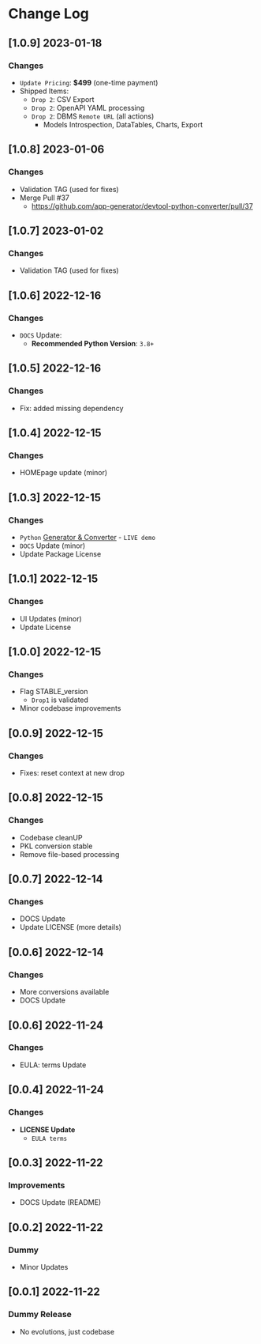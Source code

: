 # Change Log

## [1.0.9] 2023-01-18
### Changes

- `Update Pricing`: **$499** (one-time payment)
- Shipped Items:
  - `Drop 2`: CSV Export
  - `Drop 2`: OpenAPI YAML processing
  - `Drop 2`: DBMS `Remote URL` (all actions)
    - Models Introspection, DataTables, Charts, Export

## [1.0.8] 2023-01-06
### Changes

- Validation TAG (used for fixes)
- Merge Pull #37
  - https://github.com/app-generator/devtool-python-converter/pull/37

## [1.0.7] 2023-01-02
### Changes

- Validation TAG (used for fixes)

## [1.0.6] 2022-12-16
### Changes

- `DOCS` Update:
  - **Recommended Python Version**: `3.8+`

## [1.0.5] 2022-12-16
### Changes

- Fix: added missing dependency

## [1.0.4] 2022-12-15
### Changes

- HOMEpage update (minor)

## [1.0.3] 2022-12-15
### Changes

- `Python` [Generator & Converter](https://app-generator.dev/) - `LIVE demo`
- `DOCS` Update (minor)
- Update Package License

## [1.0.1] 2022-12-15
### Changes

- UI Updates (minor)
- Update License 

## [1.0.0] 2022-12-15
### Changes

- Flag STABLE_version
  - `Drop1` is validated 
- Minor codebase improvements

## [0.0.9] 2022-12-15
### Changes

- Fixes: reset context at new drop

## [0.0.8] 2022-12-15
### Changes

- Codebase cleanUP
- PKL conversion stable
- Remove file-based processing 

## [0.0.7] 2022-12-14
### Changes

- DOCS Update
- Update LICENSE (more details)

## [0.0.6] 2022-12-14
### Changes

- More conversions available
- DOCS Update

## [0.0.6] 2022-11-24
### Changes

- EULA: terms Update

## [0.0.4] 2022-11-24
### Changes

- **LICENSE Update**
  - `EULA terms`

## [0.0.3] 2022-11-22
### Improvements 

- DOCS Update (README)

## [0.0.2] 2022-11-22
### Dummy 

- Minor Updates

## [0.0.1] 2022-11-22
### Dummy Release

- No evolutions, just codebase
